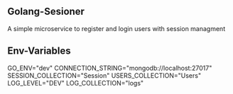 ## Golang-Sesioner

A simple microservice to register and login users with session managment

## Env-Variables

GO_ENV="dev"
CONNECTION_STRING="mongodb://localhost:27017"
SESSION_COLLECTION="Session"
USERS_COLLECTION="Users"
LOG_LEVEL="DEV"
LOG_COLLECTION="logs"
